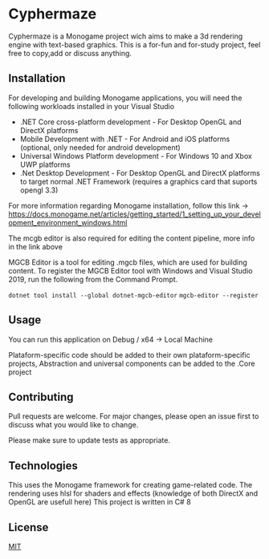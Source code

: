 # Cyphermaze

Cyphermaze is a Monogame project wich aims to make a 3d rendering engine with text-based graphics.
This is a for-fun and for-study project, feel free to copy,add or discuss anything.

## Installation

For developing and building Monogame applications, you will need the following workloads installed in your Visual Studio
- .NET Core cross-platform development - For Desktop OpenGL and DirectX platforms
- Mobile Development with .NET - For Android and iOS platforms (optional, only needed for android development)
- Universal Windows Platform development - For Windows 10 and Xbox UWP platforms
- .Net Desktop Development - For Desktop OpenGL and DirectX platforms to target normal .NET Framework (requires a graphics card that suports opengl 3.3)

For more information regarding Monogame installation, follow this link -> https://docs.monogame.net/articles/getting_started/1_setting_up_your_development_environment_windows.html

The mcgb editor is also required for editing the content pipeline, more info in the link above

MGCB Editor is a tool for editing .mgcb files, which are used for building content.
To register the MGCB Editor tool with Windows and Visual Studio 2019, run the following from the Command Prompt.

```dotnet tool install --global dotnet-mgcb-editor```
```mgcb-editor --register```

## Usage

You can run this application on Debug / x64 -> Local Machine

Plataform-specific code should be added to their own plataform-specific projects,
Abstraction and universal components can be added to the .Core project

## Contributing
Pull requests are welcome. For major changes, please open an issue first to discuss what you would like to change.

Please make sure to update tests as appropriate.

## Technologies

This uses the Monogame framework for creating game-related code.
The rendering uses hlsl for shaders and effects (knowledge of both DirectX and OpenGL are usefull here)
This project is written in C# 8

## License
[MIT](https://choosealicense.com/licenses/mit/)